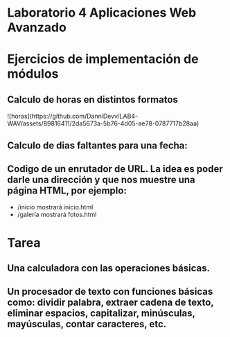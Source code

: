 <h1>Laboratorio 4 Aplicaciones Web Avanzado</h1>

<h1>Ejercicios de implementación de módulos</h1>
<h2>Calculo de horas en distintos formatos</h2>
![horas](https://github.com/DanniDevv/LAB4-WAV/assets/89816411/2da5673a-5b76-4d05-ae78-0787717b28aa)
<h2>Calculo de dias faltantes para una fecha:</h2>

<h2>Codigo de un enrutador de URL. La idea es poder darle una dirección y que nos muestre una página HTML, por
    ejemplo:
</h2>
<ul>
    <li>/inicio mostrará inicio.html</li>
    <li>/galería mostrará fotos.html</li>
</ul>
<h1>Tarea</h1>
<h2>Una calculadora con las operaciones básicas.</h2>
<h2>Un procesador de texto con funciones básicas como: dividir palabra, extraer cadena de texto, eliminar
    espacios, capitalizar, minúsculas, mayúsculas, contar caracteres, etc.
</h2>
